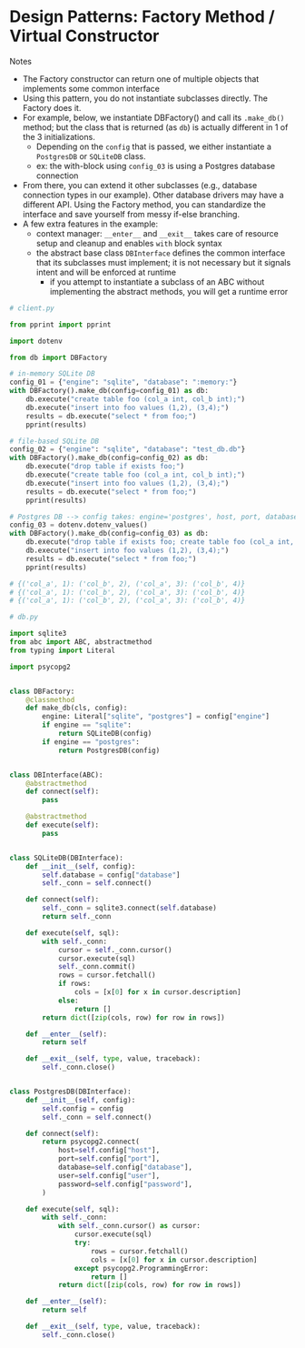 # Design Patterns: Factory Method / Virtual Constructor

Notes
* The Factory constructor can return one of multiple objects that implements some common interface
* Using this pattern, you do not instantiate subclasses directly. The Factory does it.
* For example, below, we instantiate DBFactory() and call its `.make_db()` method; but the class that is returned (as `db`) is actually different in 1 of the 3 initializations. 
  * Depending on the `config` that is passed, we either instantiate a `PostgresDB` or `SQLiteDB` class.
  * ex: the with-block using `config_03` is using a Postgres database connection
* From there, you can extend it other subclasses (e.g., database connection types in our example). Other database drivers may have a different API. Using the Factory method, you can standardize the interface and save yourself from messy if-else branching.
* A few extra features in the example:
  * context manager: `__enter__` and `__exit__` takes care of resource setup and cleanup and enables `with` block syntax
  * the abstract base class `DBInterface` defines the common interface that its subclasses must implement; it is not necessary but it signals intent and will be enforced at runtime
    * if you attempt to instantiate a subclass of an ABC without implementing the abstract methods, you will get a runtime error

```python
# client.py

from pprint import pprint

import dotenv

from db import DBFactory

# in-memory SQLite DB
config_01 = {"engine": "sqlite", "database": ":memory:"}
with DBFactory().make_db(config=config_01) as db:
    db.execute("create table foo (col_a int, col_b int);")
    db.execute("insert into foo values (1,2), (3,4);")
    results = db.execute("select * from foo;")
    pprint(results)

# file-based SQLite DB
config_02 = {"engine": "sqlite", "database": "test_db.db"}
with DBFactory().make_db(config=config_02) as db:
    db.execute("drop table if exists foo;")
    db.execute("create table foo (col_a int, col_b int);")
    db.execute("insert into foo values (1,2), (3,4);")
    results = db.execute("select * from foo;")
    pprint(results)

# Postgres DB --> config takes: engine='postgres', host, port, database, user, password
config_03 = dotenv.dotenv_values()
with DBFactory().make_db(config=config_03) as db:
    db.execute("drop table if exists foo; create table foo (col_a int, col_b int);")
    db.execute("insert into foo values (1,2), (3,4);")
    results = db.execute("select * from foo;")
    pprint(results)

# {('col_a', 1): ('col_b', 2), ('col_a', 3): ('col_b', 4)}
# {('col_a', 1): ('col_b', 2), ('col_a', 3): ('col_b', 4)}
# {('col_a', 1): ('col_b', 2), ('col_a', 3): ('col_b', 4)}

```

```python
# db.py

import sqlite3
from abc import ABC, abstractmethod
from typing import Literal

import psycopg2


class DBFactory:
    @classmethod
    def make_db(cls, config):
        engine: Literal["sqlite", "postgres"] = config["engine"]
        if engine == "sqlite":
            return SQLiteDB(config)
        if engine == "postgres":
            return PostgresDB(config)


class DBInterface(ABC):
    @abstractmethod
    def connect(self):
        pass

    @abstractmethod
    def execute(self):
        pass


class SQLiteDB(DBInterface):
    def __init__(self, config):
        self.database = config["database"]
        self._conn = self.connect()

    def connect(self):
        self._conn = sqlite3.connect(self.database)
        return self._conn

    def execute(self, sql):
        with self._conn:
            cursor = self._conn.cursor()
            cursor.execute(sql)
            self._conn.commit()
            rows = cursor.fetchall()
            if rows:
                cols = [x[0] for x in cursor.description]
            else:
                return []
        return dict([zip(cols, row) for row in rows])

    def __enter__(self):
        return self

    def __exit__(self, type, value, traceback):
        self._conn.close()


class PostgresDB(DBInterface):
    def __init__(self, config):
        self.config = config
        self._conn = self.connect()

    def connect(self):
        return psycopg2.connect(
            host=self.config["host"],
            port=self.config["port"],
            database=self.config["database"],
            user=self.config["user"],
            password=self.config["password"],
        )

    def execute(self, sql):
        with self._conn:
            with self._conn.cursor() as cursor:
                cursor.execute(sql)
                try:
                    rows = cursor.fetchall()
                    cols = [x[0] for x in cursor.description]
                except psycopg2.ProgrammingError:
                    return []
            return dict([zip(cols, row) for row in rows])

    def __enter__(self):
        return self

    def __exit__(self, type, value, traceback):
        self._conn.close()

```
